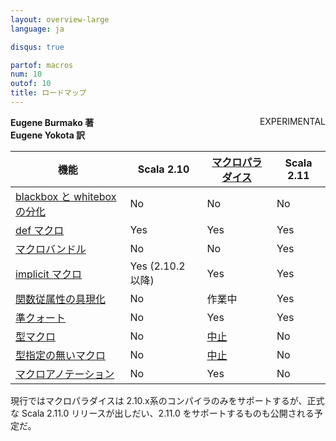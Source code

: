 ```yaml
---
layout: overview-large
language: ja

disqus: true

partof: macros
num: 10
outof: 10
title: ロードマップ
---
```


<span class="label warning" style="float: right;">EXPERIMENTAL</span>

**Eugene Burmako 著**<br>
**Eugene Yokota 訳**

| 機能                                                                           | Scala 2.10         | [マクロパラダイス](/ja/overviews/macros/paradise.html)                                         | Scala 2.11   |
|-----------------------------------------------------------------------------------|--------------------|-------------------------------------------------------------------------------------------|--------------|
| [blackbox と whitebox の分化](/ja/overviews/macros/blackbox-whitebox.html)                                     | No                | No                                                                                       | No          |
| [def マクロ](/ja/overviews/macros/overview.html)                                     | Yes                | Yes                                                                                       | Yes          |
| [マクロバンドル](/ja/overviews/macros/bundles.html)                                   | No                 | No                                                                                        | Yes          |
| [implicit マクロ](/ja/overviews/macros/implicits.html)                               | Yes (2.10.2 以降) | Yes                                                                                       | Yes          |
| [関数従属性の具現化](/ja/overviews/macros/implicits.html#fundep_materialization) | No                 | 作業中                                                                              | Yes |
| [準クォート](/ja/overviews/macros/quasiquotes.html)                                 | No                 | Yes                                                                                       | Yes          |
| [型マクロ](/ja/overviews/macros/typemacros.html)                                  | No                 | [中止](http://scalamacros.org/news/2013/08/05/macro-paradise-2.0.0-snapshot.html) | No           |
| [型指定の無いマクロ](/ja/overviews/macros/untypedmacros.html)                            | No                 | [中止](http://scalamacros.org/news/2013/08/05/macro-paradise-2.0.0-snapshot.html) | No           |
| [マクロアノテーション](/ja/overviews/macros/annotations.html)                           | No                 | Yes                                                                                       | No        |

現行ではマクロパラダイスは 2.10.x系のコンパイラのみをサポートするが、正式な Scala 2.11.0 リリースが出しだい、2.11.0 をサポートするものも公開される予定だ。
